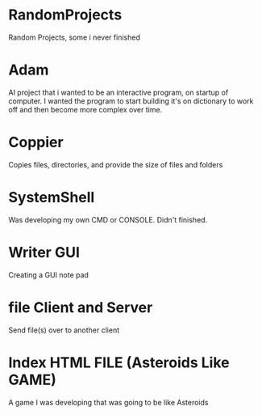 # RandomProjects
Random Projects, some i never finished

# Adam 
AI project that i wanted to be an interactive program, on startup of computer. 
I wanted the program to start building it's on dictionary to work off and then become more complex over time.

# Coppier 
Copies files, directories, and provide the size of files and folders

# SystemShell
Was developing my own CMD or CONSOLE. Didn't finished. 

# Writer GUI
Creating a GUI note pad

# file Client and Server
Send file(s) over to another client 

# Index HTML FILE (Asteroids Like GAME)
A game I was developing that was going to be like Asteroids 

